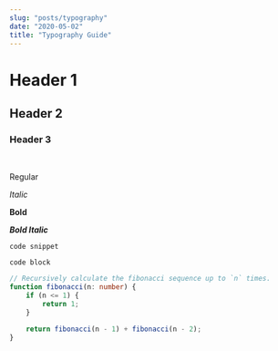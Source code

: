 ```yaml
---
slug: "posts/typography"
date: "2020-05-02"
title: "Typography Guide"
---
```


# Header 1

## Header 2

### Header 3

<br />

Regular

*Italic*

**Bold**

***Bold Italic***

`code snippet`

```shell
code block
```

```typescript
// Recursively calculate the fibonacci sequence up to `n` times.
function fibonacci(n: number) {
    if (n <= 1) {
        return 1;
    }

    return fibonacci(n - 1) + fibonacci(n - 2);
}
```